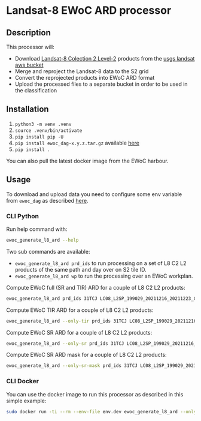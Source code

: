 # Landsat-8 EWoC ARD processor

## Description

This processor will:

* Download [Landsat-8 Colection 2 Level-2](https://www.usgs.gov/landsat-missions/landsat-collection-2-level-2-science-products) products from the [usgs landsat aws bucket](https://registry.opendata.aws/usgs-landsat/)
* Merge and reproject the Landsat-8 data to the S2 grid
* Convert the reprojected products into EWoC ARD format
* Upload the processed files to a separate bucket in order to be used in the classification

## Installation

1. `python3 -m venv .venv`
2. `source .venv/bin/activate`
3. `pip install pip -U`
4. `pip install ewoc_dag-x.y.z.tar.gz` available [here](https://github.com/WorldCereal/ewoc_dataship/releases)
5. `pip install .`

You can also pull the latest docker image from the EWoC harbour.

## Usage

To download and upload data you need to configure some env variable from `ewoc_dag` as described [here](https://github.com/WorldCereal/ewoc_dataship#usage).

### CLI Python

Run help command with:

```bash
ewoc_generate_l8_ard --help
```

Two sub commands are available:

* `ewoc_generate_l8_ard prd_ids` to run processing on a set of L8 C2 L2 products of the same path and day over on S2 tile ID.
* `ewoc_generate_l8_ard wp` to run the processing over an EWoC workplan.

Compute EWoC full (SR and TIR) ARD for a couple of L8 C2 L2 products:

```bash
ewoc_generate_l8_ard prd_ids 31TCJ LC08_L2SP_199029_20211216_20211223_02_T1 LC08_L2SP_199030_20211216_20211223_02_T1
```

Compute EWoC TIR ARD for a couple of L8 C2 L2 products:

```bash
ewoc_generate_l8_ard --only-tir prd_ids 31TCJ LC08_L2SP_199029_20211216_20211223_02_T1 LC08_L2SP_199030_20211216_20211223_02_T1
```

Compute EWoC SR ARD for a couple of L8 C2 L2 products:

```bash
ewoc_generate_l8_ard --only-sr prd_ids 31TCJ LC08_L2SP_199029_20211216_20211223_02_T1 LC08_L2SP_199030_20211216_20211223_02_T1
```

Compute EWoC SR ARD mask for a couple of L8 C2 L2 products:

```bash
ewoc_generate_l8_ard --only-sr-mask prd_ids 31TCJ LC08_L2SP_199029_20211216_20211223_02_T1 LC08_L2SP_199030_20211216_20211223_02_T1
```

### CLI Docker

You can use the docker image to run this processor as described in this simple example:

```bash
sudo docker run -ti --rm --env-file env.dev ewoc_generate_l8_ard --only-tir prd_ids 31TCJ LC08_L2SP_199029_20211216_20211223_02_T1 LC08_L2SP_199030_20211216_20211223_02_T1
```
